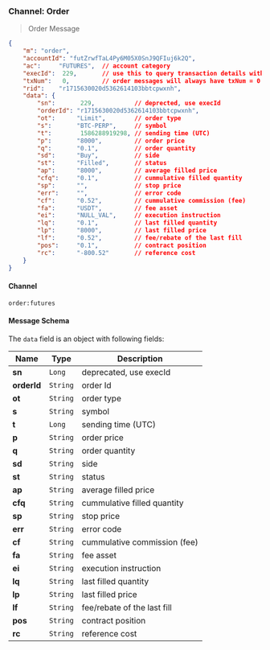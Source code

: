 ### Channel: Order

> Order Message

```json
{
    "m": "order",
    "accountId": "futZrwfTaL4Py6M05X0SnJ9QFIuj6k2Q",
    "ac":     "FUTURES",  // account category
    "execId":  229,       // use this to query transaction details with RESTful APIs
    "txNum":   0,         // order messages will always have txNum = 0
    "rid":    "r1715630020d5362614103bbtcpwxnh",
    "data": {
        "sn":       229,           // deprected, use execId
        "orderId": "r1715630020d5362614103bbtcpwxnh",
        "ot":      "Limit",        // order type
        "s":       "BTC-PERP",     // symbol 
        "t":        1586288919298, // sending time (UTC)
        "p":       "8000",         // order price 
        "q":       "0.1",          // order quantity
        "sd":      "Buy",          // side 
        "st":      "Filled",       // status 
        "ap":      "8000",         // average filled price
        "cfq":     "0.1",          // cummulative filled quantity
        "sp":      "",             // stop price
        "err":     "",             // error code
        "cf":      "0.52",         // cummulative commission (fee)
        "fa":      "USDT",         // fee asset
        "ei":      "NULL_VAL",     // execution instruction 
        "lq":      "0.1",          // last filled quantity 
        "lp":      "8000",         // last filled price 
        "lf":      "0.52",         // fee/rebate of the last fill
        "pos":     "0.1",          // contract position 
        "rc":      "-800.52"       // reference cost 
    }
}
```


#### Channel

`order:futures` 


#### Message Schema

The `data` field is an object with following fields: 

 Name       | Type      | Description
----------- | --------- | ----------------------------------------
**sn**      | `Long`    | deprecated, use execId
**orderId** | `String`  | order Id
**ot**      | `String`  | order type
**s**       | `String`  | symbol 
**t**       | `Long`    | sending time (UTC)
**p**       | `String`  | order price 
**q**       | `String`  | order quantity
**sd**      | `String`  | side 
**st**      | `String`  | status 
**ap**      | `String`  | average filled price
**cfq**     | `String`  | cummulative filled quantity
**sp**      | `String`  | stop price
**err**     | `String`  | error code
**cf**      | `String`  | cummulative commission (fee)
**fa**      | `String`  | fee asset
**ei**      | `String`  | execution instruction 
**lq**      | `String`  | last filled quantity 
**lp**      | `String`  | last filled price 
**lf**      | `String`  | fee/rebate of the last fill
**pos**     | `String`  | contract position 
**rc**      | `String`  | reference cost 

